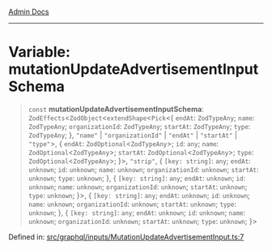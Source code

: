 [Admin Docs](/)

***

# Variable: mutationUpdateAdvertisementInputSchema

> `const` **mutationUpdateAdvertisementInputSchema**: `ZodEffects`\<`ZodObject`\<`extendShape`\<`Pick`\<\{ `endAt`: `ZodTypeAny`; `name`: `ZodTypeAny`; `organizationId`: `ZodTypeAny`; `startAt`: `ZodTypeAny`; `type`: `ZodTypeAny`; \}, `"name"` \| `"organizationId"` \| `"endAt"` \| `"startAt"` \| `"type"`\>, \{ `endAt`: `ZodOptional`\<`ZodTypeAny`\>; `id`: `any`; `name`: `ZodOptional`\<`ZodTypeAny`\>; `startAt`: `ZodOptional`\<`ZodTypeAny`\>; `type`: `ZodOptional`\<`ZodTypeAny`\>; \}\>, `"strip"`, \{ `[key: string]`: `any`;  `endAt`: `unknown`; `id`: `unknown`; `name`: `unknown`; `organizationId`: `unknown`; `startAt`: `unknown`; `type`: `unknown`; \}, \{ `[key: string]`: `any`;  `endAt`: `unknown`; `id`: `unknown`; `name`: `unknown`; `organizationId`: `unknown`; `startAt`: `unknown`; `type`: `unknown`; \}\>, \{ `[key: string]`: `any`;  `endAt`: `unknown`; `id`: `unknown`; `name`: `unknown`; `organizationId`: `unknown`; `startAt`: `unknown`; `type`: `unknown`; \}, \{ `[key: string]`: `any`;  `endAt`: `unknown`; `id`: `unknown`; `name`: `unknown`; `organizationId`: `unknown`; `startAt`: `unknown`; `type`: `unknown`; \}\>

Defined in: [src/graphql/inputs/MutationUpdateAdvertisementInput.ts:7](https://github.com/Suyash878/talawa-api/blob/4657139c817cb5935454def8fb620b05175365a9/src/graphql/inputs/MutationUpdateAdvertisementInput.ts#L7)
